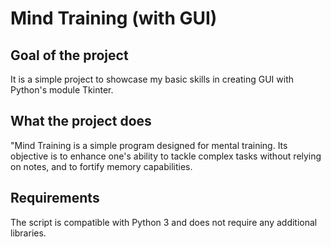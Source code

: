 # Mind Training (with GUI)
## Goal of the project
It is a simple project to showcase my basic skills in creating GUI with Python's module Tkinter.
## What the project does
"Mind Training is a simple program designed for mental training. Its objective is to enhance one's ability to tackle complex tasks without relying on notes, and to fortify memory capabilities.
## Requirements
The script is compatible with Python 3 and does not require any additional libraries.
